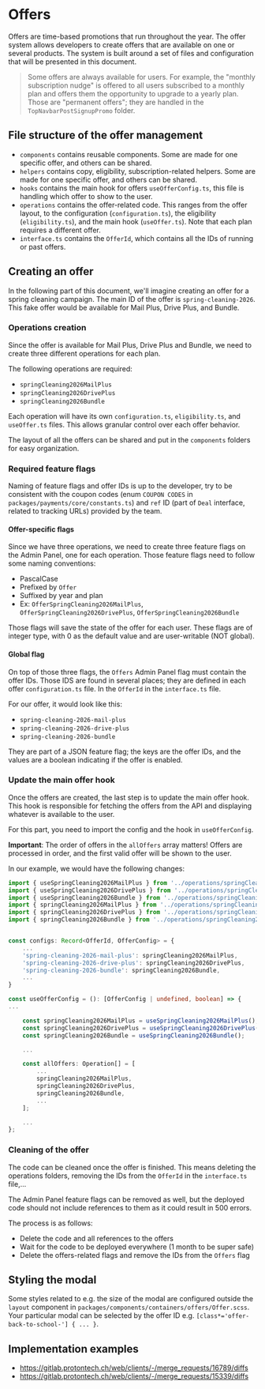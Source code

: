 # Offers

Offers are time-based promotions that run throughout the year. The offer system allows developers to create offers that are available on one or several products. The system is built around a set of files and configuration that will be presented in this document.

> Some offers are always available for users. For example, the "monthly subscription nudge" is offered to all users subscribed to a monthly plan and offers them the opportunity to upgrade to a yearly plan. Those are "permanent offers"; they are handled in the `TopNavbarPostSignupPromo` folder.

## File structure of the offer management

- `components` contains reusable components. Some are made for one specific offer, and others can be shared.
- `helpers` contains copy, eligibility, subscription-related helpers. Some are made for one specific offer, and others can be shared.
- `hooks` contains the main hook for offers `useOfferConfig.ts`, this file is handling which offer to show to the user.
- `operations` contains the offer-related code. This ranges from the offer layout, to the configuration (`configuration.ts`), the eligibility (`eligibility.ts`), and the main hook (`useOffer.ts`). Note that each plan requires a different offer.
- `interface.ts` contains the `OfferId`, which contains all the IDs of running or past offers.

## Creating an offer

In the following part of this document, we'll imagine creating an offer for a spring cleaning campaign. The main ID of the offer is `spring-cleaning-2026`. This fake offer would be available for Mail Plus, Drive Plus, and Bundle.

### Operations creation

Since the offer is available for Mail Plus, Drive Plus and Bundle, we need to create three different operations for each plan.

The following operations are required:

- `springCleaning2026MailPlus`
- `springCleaning2026DrivePlus`
- `springCleaning2026Bundle`

Each operation will have its own `configuration.ts`, `eligibility.ts`, and `useOffer.ts` files. This allows granular control over each offer behavior.

The layout of all the offers can be shared and put in the `components` folders for easy organization.

### Required feature flags

Naming of feature flags and offer IDs is up to the developer, try to be consistent with the coupon codes (enum `COUPON CODES` in `packages/payments/core/constants.ts`) and `ref` ID (part of `Deal` interface, related to tracking URLs) provided by the team.

#### Offer-specific flags

Since we have three operations, we need to create three feature flags on the Admin Panel, one for each operation. Those feature flags need to follow some naming conventions:

- PascalCase
- Prefixed by `Offer`
- Suffixed by year and plan
- Ex: `OfferSpringCleaning2026MailPlus`, `OfferSpringCleaning2026DrivePlus`, `OfferSpringCleaning2026Bundle`

Those flags will save the state of the offer for each user. These flags are of integer type, with 0 as the default value and are user-writable (NOT global).

#### Global flag

On top of those three flags, the `Offers` Admin Panel flag must contain the offer IDs. Those IDS are found in several places; they are defined in each offer `configuration.ts` file. In the `OfferId` in the `interface.ts` file.

For our offer, it would look like this:

- `spring-cleaning-2026-mail-plus`
- `spring-cleaning-2026-drive-plus`
- `spring-cleaning-2026-bundle`

They are part of a JSON feature flag; the keys are the offer IDs, and the values are a boolean indicating if the offer is enabled.

### Update the main offer hook

Once the offers are created, the last step is to update the main offer hook. This hook is responsible for fetching the offers from the API and displaying whatever is available to the user.

For this part, you need to import the config and the hook in `useOfferConfig`.

**Important**: The order of offers in the `allOffers` array matters! Offers are processed in order, and the first valid offer will be shown to the user.

In our example, we would have the following changes:

```typescript
import { useSpringCleaning2026MailPlus } from '../operations/springCleaning2026MailPlus/useOffer';
import { useSpringCleaning2026DrivePlus } from '../operations/springCleaning2026DrivePlus/useOffer';
import { useSpringCleaning2026Bundle } from '../operations/springCleaning2026Bundle/useOffer';
import { springCleaning2026MailPlus } from '../operations/springCleaning2026MailPlus/configuration';
import { springCleaning2026DrivePlus } from '../operations/springCleaning2026DrivePlus/configuration';
import { springCleaning2026Bundle } from '../operations/springCleaning2026Bundle/configuration';


const configs: Record<OfferId, OfferConfig> = {
    ...
    'spring-cleaning-2026-mail-plus': springCleaning2026MailPlus,
    'spring-cleaning-2026-drive-plus': springCleaning2026DrivePlus,
    'spring-cleaning-2026-bundle': springCleaning2026Bundle,
    ...
}

const useOfferConfig = (): [OfferConfig | undefined, boolean] => {
...

    const springCleaning2026MailPlus = useSpringCleaning2026MailPlus();
    const springCleaning2026DrivePlus = useSpringCleaning2026DrivePlus();
    const springCleaning2026Bundle = useSpringCleaning2026Bundle();

    ...

    const allOffers: Operation[] = [
        ...
        springCleaning2026MailPlus,
        springCleaning2026DrivePlus,
        springCleaning2026Bundle,
        ...
    ];

    ...
};
```

### Cleaning of the offer

The code can be cleaned once the offer is finished. This means deleting the operations folders, removing the IDs from the `OfferId` in the `interface.ts` file,...

The Admin Panel feature flags can be removed as well, but the deployed code should not include references to them as it could result in 500 errors.

The process is as follows:

- Delete the code and all references to the offers
- Wait for the code to be deployed everywhere (1 month to be super safe)
- Delete the offers-related flags and remove the IDs from the `Offers` flag

## Styling the modal

Some styles related to e.g. the size of the modal are configured outside the `layout` component in `packages/components/containers/offers/Offer.scss`. Your particular modal can be selected by the offer ID e.g. `[class*='offer-back-to-school-'] { ... }`.

## Implementation examples

- https://gitlab.protontech.ch/web/clients/-/merge_requests/16789/diffs
- https://gitlab.protontech.ch/web/clients/-/merge_requests/15339/diffs
